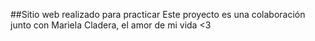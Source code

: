 ##Sitio web realizado para practicar
Este proyecto es una colaboración junto con Mariela Cladera, el amor de mi vida <3